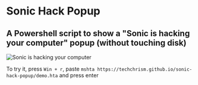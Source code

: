 # Sonic Hack Popup
## A Powershell script to show a "Sonic is hacking your computer" popup (without touching disk)

![Sonic is hacking your computer](https://i.imgur.com/xEWSOFx.png)

To try it, press `Win + r`, paste `mshta https://techchrism.github.io/sonic-hack-popup/demo.hta` and press enter
